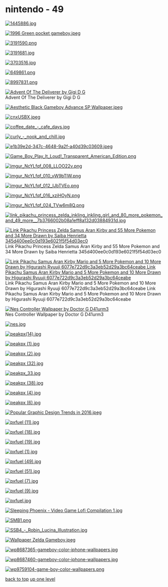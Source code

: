 # nintendo - 49
[![1445886.jpg](https://raw.githubusercontent.com//main/mobile/nintendo/1445886.jpg "1445886.jpg")](https://raw.githubusercontent.com//main/mobile/nintendo/1445886.jpg)

[![1996 Green pocket gameboy.jpeg](https://raw.githubusercontent.com//main/mobile/nintendo/1996%20Green%20pocket%20gameboy.jpeg "1996 Green pocket gameboy.jpeg")](https://raw.githubusercontent.com//main/mobile/nintendo/1996%20Green%20pocket%20gameboy.jpeg)

[![3191590.png](https://raw.githubusercontent.com//main/mobile/nintendo/3191590.png "3191590.png")](https://raw.githubusercontent.com//main/mobile/nintendo/3191590.png)

[![3191681.jpg](https://raw.githubusercontent.com//main/mobile/nintendo/3191681.jpg "3191681.jpg")](https://raw.githubusercontent.com//main/mobile/nintendo/3191681.jpg)

[![3703516.jpg](https://raw.githubusercontent.com//main/mobile/nintendo/3703516.jpg "3703516.jpg")](https://raw.githubusercontent.com//main/mobile/nintendo/3703516.jpg)

[![649861.png](https://raw.githubusercontent.com//main/mobile/nintendo/649861.png "649861.png")](https://raw.githubusercontent.com//main/mobile/nintendo/649861.png)

[![8997831.png](https://raw.githubusercontent.com//main/mobile/nintendo/8997831.png "8997831.png")](https://raw.githubusercontent.com//main/mobile/nintendo/8997831.png)

[![Advent Of The Deliverer by Gigi D G](https://raw.githubusercontent.com//main/mobile/nintendo/advent_of_the_deliverer_by_gigi_d_g.png "Advent Of The Deliverer by Gigi D G")](https://raw.githubusercontent.com//main/mobile/nintendo/advent_of_the_deliverer_by_gigi_d_g.png)\
Advent Of The Deliverer by Gigi D G

[![Aesthetic Black Gameboy Advance SP Wallpaper.jpeg](https://raw.githubusercontent.com//main/mobile/nintendo/Aesthetic%20Black%20Gameboy%20Advance%20SP%20Wallpaper.jpeg "Aesthetic Black Gameboy Advance SP Wallpaper.jpeg")](https://raw.githubusercontent.com//main/mobile/nintendo/Aesthetic%20Black%20Gameboy%20Advance%20SP%20Wallpaper.jpeg)

[![cnxUSBX.jpeg](https://raw.githubusercontent.com//main/mobile/nintendo/cnxUSBX.jpeg "cnxUSBX.jpeg")](https://raw.githubusercontent.com//main/mobile/nintendo/cnxUSBX.jpeg)

[![coffee_date_-_cafe_days.jpg](https://raw.githubusercontent.com//main/mobile/nintendo/coffee_date_-_cafe_days.jpg "coffee_date_-_cafe_days.jpg")](https://raw.githubusercontent.com//main/mobile/nintendo/coffee_date_-_cafe_days.jpg)

[![curly_-_nook_and_chill.jpg](https://raw.githubusercontent.com//main/mobile/nintendo/curly_-_nook_and_chill.jpg "curly_-_nook_and_chill.jpg")](https://raw.githubusercontent.com//main/mobile/nintendo/curly_-_nook_and_chill.jpg)

[![e1b39e2d-347c-4648-9a2f-a40d39c03609.jpeg](https://raw.githubusercontent.com//main/mobile/nintendo/e1b39e2d-347c-4648-9a2f-a40d39c03609.jpeg "e1b39e2d-347c-4648-9a2f-a40d39c03609.jpeg")](https://raw.githubusercontent.com//main/mobile/nintendo/e1b39e2d-347c-4648-9a2f-a40d39c03609.jpeg)

[![Game_Boy_Play_It_Loud!_Transparent_American_Edition.png](https://raw.githubusercontent.com//main/mobile/nintendo/Game_Boy_Play_It_Loud!_Transparent_American_Edition.png "Game_Boy_Play_It_Loud!_Transparent_American_Edition.png")](https://raw.githubusercontent.com//main/mobile/nintendo/Game_Boy_Play_It_Loud!_Transparent_American_Edition.png)

[![imgur_NcYLfqf_008_LLOO22v.png](https://raw.githubusercontent.com//main/mobile/nintendo/imgur_NcYLfqf_008_LLOO22v.png "imgur_NcYLfqf_008_LLOO22v.png")](https://raw.githubusercontent.com//main/mobile/nintendo/imgur_NcYLfqf_008_LLOO22v.png)

[![imgur_NcYLfqf_010_vW9bTlW.png](https://raw.githubusercontent.com//main/mobile/nintendo/imgur_NcYLfqf_010_vW9bTlW.png "imgur_NcYLfqf_010_vW9bTlW.png")](https://raw.githubusercontent.com//main/mobile/nintendo/imgur_NcYLfqf_010_vW9bTlW.png)

[![imgur_NcYLfqf_012_IJbTVEo.png](https://raw.githubusercontent.com//main/mobile/nintendo/imgur_NcYLfqf_012_IJbTVEo.png "imgur_NcYLfqf_012_IJbTVEo.png")](https://raw.githubusercontent.com//main/mobile/nintendo/imgur_NcYLfqf_012_IJbTVEo.png)

[![imgur_NcYLfqf_016_xziHOyN.png](https://raw.githubusercontent.com//main/mobile/nintendo/imgur_NcYLfqf_016_xziHOyN.png "imgur_NcYLfqf_016_xziHOyN.png")](https://raw.githubusercontent.com//main/mobile/nintendo/imgur_NcYLfqf_016_xziHOyN.png)

[![imgur_NcYLfqf_024_TVw6m8Q.png](https://raw.githubusercontent.com//main/mobile/nintendo/imgur_NcYLfqf_024_TVw6m8Q.png "imgur_NcYLfqf_024_TVw6m8Q.png")](https://raw.githubusercontent.com//main/mobile/nintendo/imgur_NcYLfqf_024_TVw6m8Q.png)

[![link_pikachu_princess_zelda_inkling_inkling_girl_and_80_more_pokemon_and_49_more__7b3766002b08a1eff8a132d03884931d.jpg](https://raw.githubusercontent.com//main/mobile/nintendo/link_pikachu_princess_zelda_inkling_inkling_girl_and_80_more_pokemon_and_49_more__7b3766002b08a1eff8a132d03884931d.jpg "link_pikachu_princess_zelda_inkling_inkling_girl_and_80_more_pokemon_and_49_more__7b3766002b08a1eff8a132d03884931d.jpg")](https://raw.githubusercontent.com//main/mobile/nintendo/link_pikachu_princess_zelda_inkling_inkling_girl_and_80_more_pokemon_and_49_more__7b3766002b08a1eff8a132d03884931d.jpg)

[![ Link Pikachu Princess Zelda Samus Aran Kirby and 55 More Pokemon and 34 More Drawn by Saiba Henrietta 345d400ee0c0d193e6021f5f54d03ec0](https://raw.githubusercontent.com//main/mobile/nintendo/link_pikachu_princess_zelda_samus_aran_kirby_and_55_more_pokemon_and_34_more_drawn_by_saiba_henrietta__345d400ee0c0d193e6021f5f54d03ec0.jpg " Link Pikachu Princess Zelda Samus Aran Kirby and 55 More Pokemon and 34 More Drawn by Saiba Henrietta 345d400ee0c0d193e6021f5f54d03ec0")](https://raw.githubusercontent.com//main/mobile/nintendo/link_pikachu_princess_zelda_samus_aran_kirby_and_55_more_pokemon_and_34_more_drawn_by_saiba_henrietta__345d400ee0c0d193e6021f5f54d03ec0.jpg)\
 Link Pikachu Princess Zelda Samus Aran Kirby and 55 More Pokemon and 34 More Drawn by Saiba Henrietta 345d400ee0c0d193e6021f5f54d03ec0

[![ Link Pikachu Samus Aran Kirby Mario and 5 More Pokemon and 10 More Drawn by Higurashi Ryuuji 6077e722d9c3a3eb52d29a3bc64ceabe
Link Pikachu Samus Aran Kirby Mario and 5 More Pokemon and 10 More Drawn by Higurashi Ryuuji 6077e722d9c3a3eb52d29a3bc64ceabe](https://raw.githubusercontent.com//main/mobile/nintendo/link_pikachu_samus_aran_kirby_mario_and_5_more_pokemon_and_10_more_drawn_by_higurashi_ryuuji__6077e722d9c3a3eb52d29a3bc64ceabe.png " Link Pikachu Samus Aran Kirby Mario and 5 More Pokemon and 10 More Drawn by Higurashi Ryuuji 6077e722d9c3a3eb52d29a3bc64ceabe
Link Pikachu Samus Aran Kirby Mario and 5 More Pokemon and 10 More Drawn by Higurashi Ryuuji 6077e722d9c3a3eb52d29a3bc64ceabe")](https://raw.githubusercontent.com//main/mobile/nintendo/link_pikachu_samus_aran_kirby_mario_and_5_more_pokemon_and_10_more_drawn_by_higurashi_ryuuji__6077e722d9c3a3eb52d29a3bc64ceabe.png)\
 Link Pikachu Samus Aran Kirby Mario and 5 More Pokemon and 10 More Drawn by Higurashi Ryuuji 6077e722d9c3a3eb52d29a3bc64ceabe
Link Pikachu Samus Aran Kirby Mario and 5 More Pokemon and 10 More Drawn by Higurashi Ryuuji 6077e722d9c3a3eb52d29a3bc64ceabe

[![Nes Controller Wallpaper by Doctor G D41urm3](https://raw.githubusercontent.com//main/mobile/nintendo/nes_controller_wallpaper_by_doctor_g_d41urm3.jpg "Nes Controller Wallpaper by Doctor G D41urm3")](https://raw.githubusercontent.com//main/mobile/nintendo/nes_controller_wallpaper_by_doctor_g_d41urm3.jpg)\
Nes Controller Wallpaper by Doctor G D41urm3

[![nes.jpg](https://raw.githubusercontent.com//main/mobile/nintendo/nes.jpg "nes.jpg")](https://raw.githubusercontent.com//main/mobile/nintendo/nes.jpg)

[![peakpx(14).jpg](https://raw.githubusercontent.com//main/mobile/nintendo/peakpx(14).jpg "peakpx(14).jpg")](https://raw.githubusercontent.com//main/mobile/nintendo/peakpx(14).jpg)

[![peakpx (1).jpg](https://raw.githubusercontent.com//main/mobile/nintendo/peakpx%20(1).jpg "peakpx (1).jpg")](https://raw.githubusercontent.com//main/mobile/nintendo/peakpx%20(1).jpg)

[![peakpx (2).jpg](https://raw.githubusercontent.com//main/mobile/nintendo/peakpx%20(2).jpg "peakpx (2).jpg")](https://raw.githubusercontent.com//main/mobile/nintendo/peakpx%20(2).jpg)

[![peakpx (32).jpg](https://raw.githubusercontent.com//main/mobile/nintendo/peakpx%20(32).jpg "peakpx (32).jpg")](https://raw.githubusercontent.com//main/mobile/nintendo/peakpx%20(32).jpg)

[![peakpx_33.jpg](https://raw.githubusercontent.com//main/mobile/nintendo/peakpx_33.jpg "peakpx_33.jpg")](https://raw.githubusercontent.com//main/mobile/nintendo/peakpx_33.jpg)

[![peakpx (38).jpg](https://raw.githubusercontent.com//main/mobile/nintendo/peakpx%20(38).jpg "peakpx (38).jpg")](https://raw.githubusercontent.com//main/mobile/nintendo/peakpx%20(38).jpg)

[![peakpx (4).jpg](https://raw.githubusercontent.com//main/mobile/nintendo/peakpx%20(4).jpg "peakpx (4).jpg")](https://raw.githubusercontent.com//main/mobile/nintendo/peakpx%20(4).jpg)

[![peakpx (6).jpg](https://raw.githubusercontent.com//main/mobile/nintendo/peakpx%20(6).jpg "peakpx (6).jpg")](https://raw.githubusercontent.com//main/mobile/nintendo/peakpx%20(6).jpg)

[![Popular Graphic Design Trends in 2016.jpeg](https://raw.githubusercontent.com//main/mobile/nintendo/Popular%20Graphic%20Design%20Trends%20in%202016.jpeg "Popular Graphic Design Trends in 2016.jpeg")](https://raw.githubusercontent.com//main/mobile/nintendo/Popular%20Graphic%20Design%20Trends%20in%202016.jpeg)

[![pxfuel (11).jpg](https://raw.githubusercontent.com//main/mobile/nintendo/pxfuel%20(11).jpg "pxfuel (11).jpg")](https://raw.githubusercontent.com//main/mobile/nintendo/pxfuel%20(11).jpg)

[![pxfuel (18).jpg](https://raw.githubusercontent.com//main/mobile/nintendo/pxfuel%20(18).jpg "pxfuel (18).jpg")](https://raw.githubusercontent.com//main/mobile/nintendo/pxfuel%20(18).jpg)

[![pxfuel (19).jpg](https://raw.githubusercontent.com//main/mobile/nintendo/pxfuel%20(19).jpg "pxfuel (19).jpg")](https://raw.githubusercontent.com//main/mobile/nintendo/pxfuel%20(19).jpg)

[![pxfuel (1).jpg](https://raw.githubusercontent.com//main/mobile/nintendo/pxfuel%20(1).jpg "pxfuel (1).jpg")](https://raw.githubusercontent.com//main/mobile/nintendo/pxfuel%20(1).jpg)

[![pxfuel (49).jpg](https://raw.githubusercontent.com//main/mobile/nintendo/pxfuel%20(49).jpg "pxfuel (49).jpg")](https://raw.githubusercontent.com//main/mobile/nintendo/pxfuel%20(49).jpg)

[![pxfuel (51).jpg](https://raw.githubusercontent.com//main/mobile/nintendo/pxfuel%20(51).jpg "pxfuel (51).jpg")](https://raw.githubusercontent.com//main/mobile/nintendo/pxfuel%20(51).jpg)

[![pxfuel (7).jpg](https://raw.githubusercontent.com//main/mobile/nintendo/pxfuel%20(7).jpg "pxfuel (7).jpg")](https://raw.githubusercontent.com//main/mobile/nintendo/pxfuel%20(7).jpg)

[![pxfuel (9).jpg](https://raw.githubusercontent.com//main/mobile/nintendo/pxfuel%20(9).jpg "pxfuel (9).jpg")](https://raw.githubusercontent.com//main/mobile/nintendo/pxfuel%20(9).jpg)

[![pxfuel.jpg](https://raw.githubusercontent.com//main/mobile/nintendo/pxfuel.jpg "pxfuel.jpg")](https://raw.githubusercontent.com//main/mobile/nintendo/pxfuel.jpg)

[![Sleeping Phoenix - Video Game Lofi Compilation 1.jpg](https://raw.githubusercontent.com//main/mobile/nintendo/Sleeping%20Phoenix%20-%20Video%20Game%20Lofi%20Compilation%201.jpg "Sleeping Phoenix - Video Game Lofi Compilation 1.jpg")](https://raw.githubusercontent.com//main/mobile/nintendo/Sleeping%20Phoenix%20-%20Video%20Game%20Lofi%20Compilation%201.jpg)

[![SMB1.png](https://raw.githubusercontent.com//main/mobile/nintendo/SMB1.png "SMB1.png")](https://raw.githubusercontent.com//main/mobile/nintendo/SMB1.png)

[![SSB4_-_Robin_Lucina_Illustration.jpg](https://raw.githubusercontent.com//main/mobile/nintendo/SSB4_-_Robin_Lucina_Illustration.jpg "SSB4_-_Robin_Lucina_Illustration.jpg")](https://raw.githubusercontent.com//main/mobile/nintendo/SSB4_-_Robin_Lucina_Illustration.jpg)

[![Wallpaper Zelda Gameboy.jpeg](https://raw.githubusercontent.com//main/mobile/nintendo/Wallpaper%20Zelda%20Gameboy.jpeg "Wallpaper Zelda Gameboy.jpeg")](https://raw.githubusercontent.com//main/mobile/nintendo/Wallpaper%20Zelda%20Gameboy.jpeg)

[![wp8687365-gameboy-color-iphone-wallpapers.jpg](https://raw.githubusercontent.com//main/mobile/nintendo/wp8687365-gameboy-color-iphone-wallpapers.jpg "wp8687365-gameboy-color-iphone-wallpapers.jpg")](https://raw.githubusercontent.com//main/mobile/nintendo/wp8687365-gameboy-color-iphone-wallpapers.jpg)

[![wp8687460-gameboy-color-iphone-wallpapers.jpg](https://raw.githubusercontent.com//main/mobile/nintendo/wp8687460-gameboy-color-iphone-wallpapers.jpg "wp8687460-gameboy-color-iphone-wallpapers.jpg")](https://raw.githubusercontent.com//main/mobile/nintendo/wp8687460-gameboy-color-iphone-wallpapers.jpg)

[![wp9759104-game-boy-color-wallpapers.png](https://raw.githubusercontent.com//main/mobile/nintendo/wp9759104-game-boy-color-wallpapers.png "wp9759104-game-boy-color-wallpapers.png")](https://raw.githubusercontent.com//main/mobile/nintendo/wp9759104-game-boy-color-wallpapers.png)



[back to top](#)
[up one level](/mobile/README.MD)
